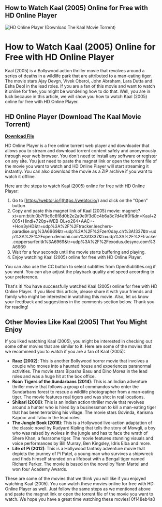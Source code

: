 ## How to Watch Kaal (2005) Online for Free with HD Online Player

 
![HD Online Player (Download The Kaal Movie Torrent)](https://encrypted-tbn1.gstatic.com/images?q=tbn:ANd9GcTaSGrNRbzFQ17YGu3KwKU4GYpWAVLO9NI054gB1A85s6I-I0Agtf2GVcnK)

 
# How to Watch Kaal (2005) Online for Free with HD Online Player
  
Kaal (2005) is a Bollywood action thriller movie that revolves around a series of deaths in a wildlife park that are attributed to a man-eating tiger. The movie stars Ajay Devgn, Vivek Oberoi, John Abraham, Lara Dutta and Esha Deol in the lead roles. If you are a fan of this movie and want to watch it online for free, you might be wondering how to do that. Well, you are in luck because in this article, we will show you how to watch Kaal (2005) online for free with HD Online Player.
 
## HD Online Player (Download The Kaal Movie Torrent)


[**Download File**](https://kneedacexbrew.blogspot.com/?d=2tKPQi)

  
HD Online Player is a free online torrent web player and downloader that allows you to stream and download torrent content safely and anonymously through your web browser. You don't need to install any software or register on any site. You just need to paste the magnet link or open the torrent file of the movie you want to watch and HD Online Player will start streaming it instantly. You can also download the movie as a ZIP archive if you want to watch it offline.
  
Here are the steps to watch Kaal (2005) online for free with HD Online Player:
  
1. Go to [https://webtor.io/](https://webtor.io/) and click on the "Open" button.
2. Copy and paste this magnet link of Kaal (2005) movie: magnet:?xt=urn:btih:0b7f9c6c8f8d0b2e2a9e9f3d0c4b6a3c7d4e1f0f&dn=Kaal+2005+Hindi+720p+WEB-DL+x264+AAC+-+Hon3yHD&tr=udp%3A%2F%2Ftracker.leechers-paradise.org%3A6969&tr=udp%3A%2F%2Fzer0day.ch%3A1337&tr=udp%3A%2F%2Fopen.demonii.com%3A1337&tr=udp%3A%2F%2Ftracker.coppersurfer.tk%3A6969&tr=udp%3A%2F%2Fexodus.desync.com%3A6969
3. Wait for a few seconds until the movie starts buffering and playing.
4. Enjoy watching Kaal (2005) online for free with HD Online Player.

You can also use the CC button to select subtitles from OpenSubtitles.org if you want. You can also adjust the playback quality and speed according to your preference.
  
That's it! You have successfully watched Kaal (2005) online for free with HD Online Player. If you liked this article, please share it with your friends and family who might be interested in watching this movie. Also, let us know your feedback and suggestions in the comments section below. Thank you for reading!
  
## Other Movies Like Kaal (2005) That You Might Enjoy
  
If you liked watching Kaal (2005), you might be interested in checking out some other movies that are similar to it. Here are some of the movies that we recommend you to watch if you are a fan of Kaal (2005):

- **Raaz (2002)**: This is another Bollywood horror movie that involves a couple who moves into a haunted house and experiences paranormal activities. The movie stars Bipasha Basu and Dino Morea in the lead roles and was a huge hit at the box office.
- **Roar: Tigers of the Sundarbans (2014)**: This is an Indian adventure thriller movie that follows a group of commandos who enter the Sundarbans forest to rescue a wildlife photographer from a man-eating tiger. The movie features real tigers and was shot in real locations.
- **Shikari (2000)**: This is an Indian action thriller movie that revolves around a hunter who is hired by a businessman to kill a man-eating tiger that has been terrorizing his village. The movie stars Govinda, Karisma Kapoor and Tabu in the lead roles.
- **The Jungle Book (2016)**: This is a Hollywood live-action adaptation of the classic novel by Rudyard Kipling that tells the story of Mowgli, a boy who was raised by wolves in the jungle and has to face the wrath of Shere Khan, a fearsome tiger. The movie features stunning visuals and voice performances by Bill Murray, Ben Kingsley, Idris Elba and more.
- **Life of Pi (2012)**: This is a Hollywood fantasy adventure movie that depicts the journey of Pi Patel, a young man who survives a shipwreck and finds himself stranded on a lifeboat with a Bengal tiger named Richard Parker. The movie is based on the novel by Yann Martel and won four Academy Awards.

These are some of the movies that we think you will like if you enjoyed watching Kaal (2005). You can watch these movies online for free with HD Online Player as well. Just follow the same steps as we mentioned above and paste the magnet link or open the torrent file of the movie you want to watch. We hope you have a great time watching these movies!
 0f148eb4a0
